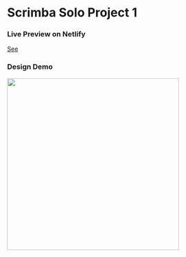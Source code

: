 # Scrimba Solo Project 1


### Live Preview on Netlify
[See](https://heartfelt-sunshine-fdc0e1.netlify.app/)

### Design Demo

<img src="https://user-images.githubusercontent.com/56123405/196483235-687b5b68-fa39-446c-97a1-337a914f07cd.png" width="400" />

